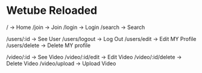 # Wetube Reloaded

/ -> Home
/join -> Join
/login -> Login
/search -> Search

/users/:id -> See User
/users/logout -> Log Out
/users/edit -> Edit MY Profile
/users/delete -> Delete MY profile

/video/:id -> See Video
/video/:id/edit -> Edit Video
/video/:id/delete -> Delete Video
/video/upload -> Upload Video
